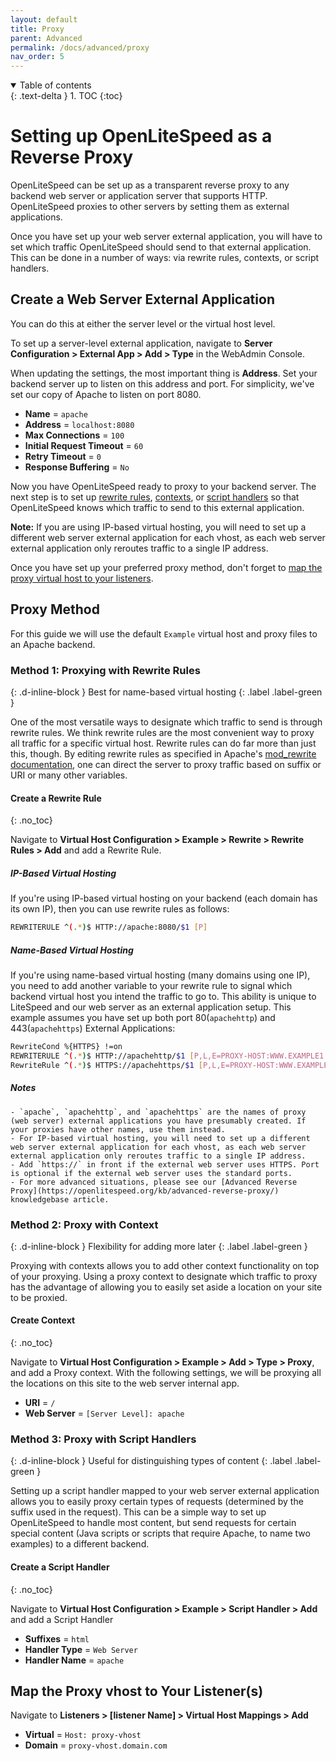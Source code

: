 ```yaml
---
layout: default
title: Proxy
parent: Advanced
permalink: /docs/advanced/proxy
nav_order: 5
---
```


<details open markdown="block">
  <summary>
    Table of contents
  </summary>
  {: .text-delta }
1. TOC
{:toc}

</details>

# Setting up OpenLiteSpeed as a Reverse Proxy

OpenLiteSpeed can be set up as a transparent reverse proxy to any backend web server or application server that supports HTTP. OpenLiteSpeed proxies to other servers by setting them as external applications.

Once you have set up your web server external application, you will have to set which traffic OpenLiteSpeed should send to that external application. This can be done in a number of ways: via rewrite rules, contexts, or script handlers.

## Create a Web Server External Application 

You can do this at either the server level or the virtual host level.
 
To set up a server-level external application, navigate to **Server Configuration > External App > Add > Type** in the WebAdmin Console.

When updating the settings, the most important thing is **Address**. Set your backend server up to listen on this address and port. For simplicity, we've set our copy of Apache to listen on port 8080.

  - **Name**                   = `apache`
  - **Address**                 = `localhost:8080`
  - **Max Connections**         = `100`
  - **Initial Request Timeout** = `60`
  - **Retry Timeout**           = `0`
  - **Response Buffering**      = `No`

Now you have OpenLiteSpeed ready to proxy to your backend server. The next step is to set up [rewrite rules](#method-1-proxying-with-rewrite-rules), [contexts](#method-2-proxy-with-context), or [script handlers](#method-3-proxy-with-script-handlers) so that OpenLiteSpeed knows which traffic to send to this external application. 

**Note:** If you are using IP-based virtual hosting, you will need to set up a different web server external application for each vhost, as each web server external application only reroutes traffic to a single IP address.

Once you have set up your preferred proxy method, don't forget to [map the proxy virtual host to your listeners](#map-the-proxy-vhost-to-your-listeners).

## Proxy Method

For this guide we will use the default `Example` virtual host and proxy files to an Apache backend.

### Method 1: Proxying with Rewrite Rules
{: .d-inline-block }
Best for name-based virtual hosting
{: .label .label-green }

One of the most versatile ways to designate which traffic to send is through rewrite rules. We think rewrite rules are the most convenient way to proxy all traffic for a specific virtual host. Rewrite rules can do far more than just this, though. By editing rewrite rules as specified in Apache's [mod_rewrite documentation](http://httpd.apache.org/docs/current/mod/mod_rewrite.html), one can direct the server to proxy traffic based on suffix or URI or many other variables.

#### Create a Rewrite Rule
{: .no_toc}

Navigate to **Virtual Host Configuration > Example > Rewrite > Rewrite Rules > Add** and add a Rewrite Rule.

##### IP-Based Virtual Hosting
If you're using IP-based virtual hosting on your backend (each domain has its own IP), then you can use rewrite rules as follows:
```bash
REWRITERULE ^(.*)$ HTTP://apache:8080/$1 [P]
```

##### Name-Based Virtual Hosting
If you're using name-based virtual hosting (many domains using one IP), you need to add another variable to your rewrite rule to signal which backend virtual host you intend the traffic to go to. This ability is unique to LiteSpeed and our web server as an external application setup. This example assumes you have set up both port 80(`apachehttp`) and 443(`apachehttps`) External Applications:
```bash
RewriteCond %{HTTPS} !=on
REWRITERULE ^(.*)$ HTTP://apachehttp/$1 [P,L,E=PROXY-HOST:WWW.EXAMPLE1.COM]
RewriteRule ^(.*)$ HTTPS://apachehttps/$1 [P,L,E=PROXY-HOST:WWW.EXAMPLE1.COM]
```

##### Notes

    - `apache`, `apachehttp`, and `apachehttps` are the names of proxy (web server) external applications you have presumably created. If your proxies have other names, use them instead.
    - For IP-based virtual hosting, you will need to set up a different web server external application for each vhost, as each web server external application only reroutes traffic to a single IP address.
    - Add `https://` in front if the external web server uses HTTPS. Port is optional if the external web server uses the standard ports.
    - For more advanced situations, please see our [Advanced Reverse Proxy](https://openlitespeed.org/kb/advanced-reverse-proxy/) knowledgebase article.

### Method 2: Proxy with Context
{: .d-inline-block }
Flexibility for adding more later
{: .label .label-green }

Proxying with contexts allows you to add other context functionality on top of your proxying.
Using a proxy context to designate which traffic to proxy has the advantage of allowing you to easily set aside a location on your site to be proxied. 

#### Create Context
{: .no_toc}

Navigate to **Virtual Host Configuration > Example > Add > Type > Proxy**, and add a Proxy context.
With the following settings, we will be proxying all the locations on this site to the web server internal app.

  - **URI**        =  `/`
  - **Web Server** =  `[Server Level]: apache`

### Method 3: Proxy with Script Handlers
{: .d-inline-block }
Useful for distinguishing types of content
{: .label .label-green }

Setting up a script handler mapped to your web server external application allows you to easily proxy certain types of requests (determined by the suffix used in the request). This can be a simple way to set up OpenLiteSpeed to handle most content, but send requests for certain special content (Java scripts or scripts that require Apache, to name two examples) to a different backend. 

#### Create a Script Handler
{: .no_toc}

Navigate to **Virtual Host Configuration > Example > Script Handler > Add** and add a Script Handler

  - **Suffixes**      =  `html`
  - **Handler Type**  =  `Web Server`
  - **Handler Name**  =  `apache`

## Map the Proxy vhost to Your Listener(s)

Navigate to **Listeners > [listener Name] > Virtual Host Mappings > Add**

  - **Virtual** =  `Host: proxy-vhost`
  - **Domain**  =  `proxy-vhost.domain.com`

